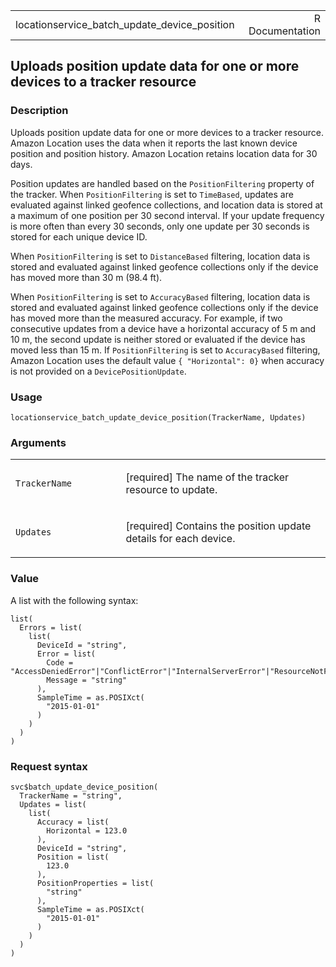 <table style="width: 100%;">
<tbody>
<tr class="odd">
<td>locationservice_batch_update_device_position</td>
<td style="text-align: right;">R Documentation</td>
</tr>
</tbody>
</table>

## Uploads position update data for one or more devices to a tracker resource

### Description

Uploads position update data for one or more devices to a tracker
resource. Amazon Location uses the data when it reports the last known
device position and position history. Amazon Location retains location
data for 30 days.

Position updates are handled based on the `PositionFiltering` property
of the tracker. When `PositionFiltering` is set to `TimeBased`, updates
are evaluated against linked geofence collections, and location data is
stored at a maximum of one position per 30 second interval. If your
update frequency is more often than every 30 seconds, only one update
per 30 seconds is stored for each unique device ID.

When `PositionFiltering` is set to `DistanceBased` filtering, location
data is stored and evaluated against linked geofence collections only if
the device has moved more than 30 m (98.4 ft).

When `PositionFiltering` is set to `AccuracyBased` filtering, location
data is stored and evaluated against linked geofence collections only if
the device has moved more than the measured accuracy. For example, if
two consecutive updates from a device have a horizontal accuracy of 5 m
and 10 m, the second update is neither stored or evaluated if the device
has moved less than 15 m. If `PositionFiltering` is set to
`AccuracyBased` filtering, Amazon Location uses the default value
`{ "Horizontal": 0}` when accuracy is not provided on a
`DevicePositionUpdate`.

### Usage

    locationservice_batch_update_device_position(TrackerName, Updates)

### Arguments

<table>
<colgroup>
<col style="width: 35%" />
<col style="width: 65%" />
</colgroup>
<tbody>
<tr class="odd">
<td><code
id="locationservice_batch_update_device_position_:_TrackerName">TrackerName</code></td>
<td><p>[required] The name of the tracker resource to update.</p></td>
</tr>
<tr class="even">
<td><code
id="locationservice_batch_update_device_position_:_Updates">Updates</code></td>
<td><p>[required] Contains the position update details for each
device.</p></td>
</tr>
</tbody>
</table>

### Value

A list with the following syntax:

    list(
      Errors = list(
        list(
          DeviceId = "string",
          Error = list(
            Code = "AccessDeniedError"|"ConflictError"|"InternalServerError"|"ResourceNotFoundError"|"ThrottlingError"|"ValidationError",
            Message = "string"
          ),
          SampleTime = as.POSIXct(
            "2015-01-01"
          )
        )
      )
    )

### Request syntax

    svc$batch_update_device_position(
      TrackerName = "string",
      Updates = list(
        list(
          Accuracy = list(
            Horizontal = 123.0
          ),
          DeviceId = "string",
          Position = list(
            123.0
          ),
          PositionProperties = list(
            "string"
          ),
          SampleTime = as.POSIXct(
            "2015-01-01"
          )
        )
      )
    )

